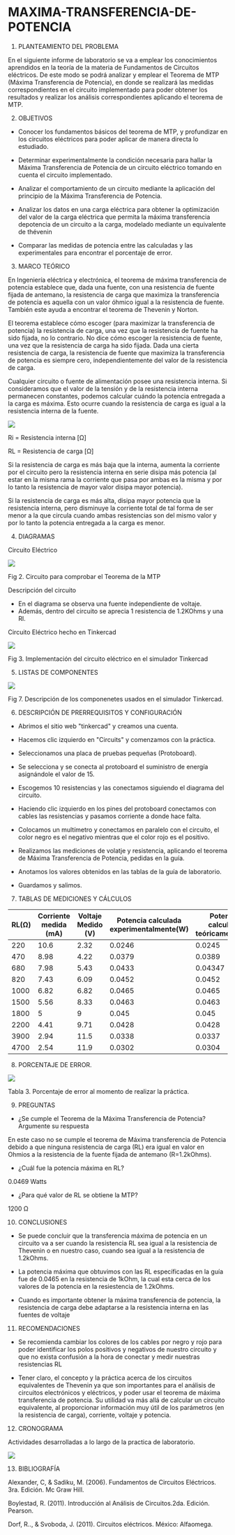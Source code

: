# MAXIMA-TRANSFERENCIA-DE-POTENCIA

1. PLANTEAMIENTO DEL PROBLEMA 

En el siguiente informe de laboratorio se va a emplear los conocimientos aprendidos en la teoría de la materia de Fundamentos de Circuitos eléctricos. De este modo se podrá analizar y emplear el Teorema de MTP (Máxima Transferencia de Potencia), en donde se realizará las medidas correspondientes en el circuito implementado para poder obtener los resultados y realizar los análisis correspondientes aplicando el teorema de MTP.

2. OBJETIVOS

* Conocer los fundamentos básicos del teorema de MTP, y profundizar en los circuitos eléctricos para poder aplicar de manera directa lo estudiado.

* Determinar experimentalmente la condición necesaria para hallar la Máxima Transferencia de Potencia de un circuito eléctrico tomando en cuenta el circuito implementado.

* Analizar el comportamiento de un circuito mediante la aplicación del principio de la Máxima Transferencia de Potencia.

* Analizar los datos en una carga eléctrica para obtener la optimización del valor de la carga eléctrica que permita la máxima transferencia   depotencia de un circuito a la carga, modelado mediante un equivalente de thévenin

* Comparar las medidas de potencia entre las calculadas y las experimentales para encontrar el porcentaje de error. 

3. MARCO TEÓRICO 

En Ingeniería eléctrica y electrónica, el teorema de máxima transferencia de potencia establece que, dada una fuente, con una resistencia de fuente fijada de antemano, la resistencia de carga que maximiza la transferencia de potencia es aquella con un valor óhmico igual a la resistencia de fuente. También este ayuda a encontrar el teorema de Thevenin y Norton.

El teorema establece cómo escoger (para maximizar la transferencia de potencia) la resistencia de carga, una vez que la resistencia de fuente ha sido fijada, no lo contrario. No dice cómo escoger la resistencia de fuente, una vez que la resistencia de carga ha sido fijada. Dada una cierta resistencia de carga, la resistencia de fuente que maximiza la transferencia de potencia es siempre cero, independientemente del valor de la resistencia de carga.

Cualquier circuito o fuente de alimentación posee una resistencia interna. Si consideramos que el valor de la tensión y de la resistencia interna permanecen constantes, podemos calcular cuándo la potencia entregada a la carga es máxima. Esto ocurre cuando la resistencia de carga es igual a la resistencia interna de la fuente.

![](https://raw.githubusercontent.com/JavoEstevez/MAXIMA-TRANSFERENCIA-DE-POTENCIA/master/Img/transferencia.jpg)

Ri = Resistencia interna [Ω]

RL = Resistencia de carga [Ω]

Si la resistencia de carga es más baja que la interna, aumenta la corriente por el circuito pero la resistencia interna en serie disipa más potencia (al estar en la misma rama la corriente que pasa por ambas es la misma y por lo tanto la resistencia de mayor valor disipa mayor potencia).

Si la resistencia de carga es más alta, disipa mayor potencia que la resistencia interna, pero disminuye la corriente total de tal forma de ser menor a la que circula cuando ambas resistencias son del mismo valor y por lo tanto la potencia entregada a la carga es menor.

4. DIAGRAMAS

Circuito Eléctrico

![](https://github.com/JavoEstevez/MAXIMA-TRANSFERENCIA-DE-POTENCIA/blob/master/Img/Captura.JPG)

Fig 2. Circuito para comprobar el Teorema de la MTP

Descripción del circuito

* En el diagrama se observa una fuente independiente de voltaje.
* Además, dentro del circuito se aprecia 1 resistencia de 1.2KOhms y una Rl.


Circuito Eléctrico hecho en Tinkercad

![](https://github.com/JavoEstevez/MAXIMA-TRANSFERENCIA-DE-POTENCIA/blob/master/Img/CIRCUITO.jpg)

Fig 3. Implementación del circuito eléctrico en el simulador Tinkercad

5. LISTAS DE COMPONENTES

![](https://github.com/JavoEstevez/MAXIMA-TRANSFERENCIA-DE-POTENCIA/blob/master/Img/COMPONENTES.jpg)

Fig 7. Descripción de los componenetes usados en el simulador Tinkercad.

6. DESCRIPCIÓN DE PRERREQUISITOS Y CONFIGURACIÓN

* Abrimos el sitio web "tinkercad" y creamos una cuenta.

* Hacemos clic izquierdo en "Circuits" y comenzamos con la práctica.

* Seleccionamos una placa de pruebas pequeñas (Protoboard).

* Se selecciona y se conecta al protoboard el suministro de energía asignándole el valor de 15.

* Escogemos 10 resistencias y las conectamos siguiendo el diagrama del circuito.

* Haciendo clic izquierdo en los pines del protoboard conectamos con cables las resistencias y pasamos corriente a donde hace falta.

* Colocamos un multímetro y conectamos en paralelo con el circuito, el color negro es el negativo mientras que el color rojo es el positivo.

* Realizamos las mediciones de volatje y resistencia, aplicando el teorema de Máxima Transferencia de Potencia, pedidas en la guía.

* Anotamos los valores obtenidos en las tablas de la guía de laboratorio.

* Guardamos y salimos.

7. TABLAS DE MEDICIONES Y CÁLCULOS 

| RL(Ω)| Corriente medida (mA) | Voltaje Medido (V)| Potencia calculada experimentalmente(W)|Potencia calculada teóricamente(W)| 
| --    |                 ---- |-------------             |----------------      |--------|
| 220 |                   10.6| 2.32    |     0.0246         | 0.0245   |
|470  |                   8.98 |4.22    |     0.0379         | 0.0389   |               
|680  |                   7.98   | 5.43 |     0.0433         | 0.04347  |        
| 820|                     7.43  | 6.09 |     0.0452         | 0.0452   |
|1000|                     6.82| 6.82   |     0.0465         | 0.0465   | 
|1500|                      5.56|8.33   |     0.0463         | 0.0463   |
|1800|                       5| 9       |     0.045          | 0.045    |
|2200|                     4.41| 9.71   |     0.0428         | 0.0428   | 
|3900|                      2.94| 11.5  |     0.0338         | 0.0337   | 
|4700|                      2.54|11.9   |     0.0302         | 0.0304   | 

8. PORCENTAJE DE ERROR.

![](https://raw.githubusercontent.com/JavoEstevez/MAXIMA-TRANSFERENCIA-DE-POTENCIA/master/Img/1234.JPG)

Tabla 3. Porcentaje de error al momento de realizar la práctica.

9. PREGUNTAS

* ¿Se cumple el Teorema de la Máxima Transferencia de Potencia? Argumente su
respuesta

En este caso no se cumple el teorema de Máxima transferencia de Potencia debido a que ninguna resistencia de carga (RL) era igual en valor en Ohmios a la resistencia de la fuente fijada de antemano (R=1.2kOhms). 

* ¿Cuál fue la potencia máxima en RL? 

0.0469 Watts

*  ¿Para qué valor de RL se obtiene la MTP? 

1200 Ω

10. CONCLUSIONES 

* Se puede concluir que la transferencia máxima de potencia en un circuito va a ser cuando la resistencia RL sea igual a la resistencia de Thevenin o en nuestro caso, cuando sea igual a la resistencia de 1.2kOhms. 

* La potencia máxima que obtuvimos con las RL específicadas en la guía fue de 0.0465 en la resistencia de 1kOhm, la cual esta cerca de los valores de la potencia en la resiestencia de 1.2kOhms.

* Cuando es importante obtener la máxima transferencia de potencia, la resistencia de carga debe adaptarse a la resistencia interna en las fuentes de voltaje


 
11. RECOMENDACIONES 

* Se recomienda cambiar los colores de los cables por negro y rojo para poder identificar los polos positivos y negativos de nuestro circuito y que no exista confusión a la hora de conectar y medir nuestras resistencias RL 

* Tener claro, el concepto y la práctica acerca de  los circuitos equivalentes de Thevenin ya que son importantes para el análisis de circuitos electrónicos y eléctricos, y poder usar el teorema de máxima transferencia de potencia. Su utilidad va más allá de  calcular un circuito equivalente, al proporcionar información muy útil de los parámetros  (en la resistencia de carga), corriente, voltaje y potencia.

12. CRONOGRAMA

Actividades desarrolladas a lo largo de la practica de laboratorio.

![](https://github.com/JavoEstevez/MAXIMA-TRANSFERENCIA-DE-POTENCIA/blob/master/Img/Cronograma.png)

13. BIBLIOGRAFÍA 

Alexander, C, & Sadiku, M. (2006). Fundamentos de Circuitos Eléctricos. 3ra. Edición. Mc Graw Hill.

Boylestad, R. (2011). Introducción al Análisis de Circuitos.2da. Edición. Pearson.

Dorf, R.., & Svoboda, J. (2011). Circuitos eléctricos. México: Alfaomega.
